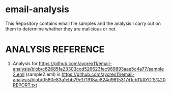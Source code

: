 # email-analysis

This Repository contains email file samples and the analysis I carry out on them to determine whether they are malicious or not.

# ANALYSIS REFERENCE
1. Analysis for https://github.com/ayorex11/email-analysis/blob/c62685fa23303ccd526623fec969893aae5c4a77/sample2.eml (sample2.eml) is https://github.com/ayorex11/email-analysis/blob/0580e83a1ebb79e171918ac824d9615317d1cb11/AYO'S%20REPORT.txt

